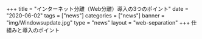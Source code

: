 +++
title = "インターネット分離（Web分離）導入の3つのポイント"
date = "2020-06-02"
tags = ["news"]
categories = ["news"]
banner = "img/Windowsupdate.jpg"
type = "news"
layout = "web-separation"
+++
仕組みと導入のポイント